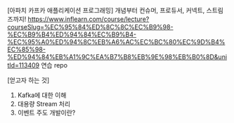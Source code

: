 [아파치 카프카 애플리케이션 프로그래밍] 개념부터 컨슈머, 프로듀서, 커넥트, 스트림즈까지!
https://www.inflearn.com/course/lecture?courseSlug=%EC%95%84%ED%8C%8C%EC%B9%98-%EC%B9%B4%ED%94%84%EC%B9%B4-%EC%95%A0%ED%94%8C%EB%A6%AC%EC%BC%80%EC%9D%B4%EC%85%98-%ED%94%84%EB%A1%9C%EA%B7%B8%EB%9E%98%EB%B0%8D&unitId=113409
연습 repo

[얻고자 하는 것]
1. Kafka에 대한 이해
2. 대용량 Stream 처리
3. 이벤트 주도 개발이란?
